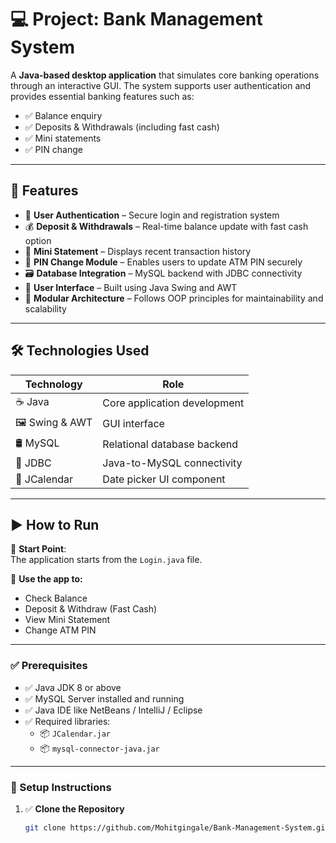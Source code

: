 # 💻 Project: Bank Management System

A **Java-based desktop application** that simulates core banking operations through an interactive GUI. The system supports user authentication and provides essential banking features such as:

- ✅ Balance enquiry  
- ✅ Deposits & Withdrawals (including fast cash)  
- ✅ Mini statements  
- ✅ PIN change  

---

## 🚀 Features

- 🔐 **User Authentication** – Secure login and registration system  
- 💰 **Deposit & Withdrawals** – Real-time balance update with fast cash option  
- 🧾 **Mini Statement** – Displays recent transaction history  
- 🔁 **PIN Change Module** – Enables users to update ATM PIN securely  
- 🗃️ **Database Integration** – MySQL backend with JDBC connectivity  
- 🎨 **User Interface** – Built using Java Swing and AWT  
- 🧱 **Modular Architecture** – Follows OOP principles for maintainability and scalability  

---

## 🛠️ Technologies Used

| Technology     | Role                                 |
|----------------|--------------------------------------|
| ☕ Java         | Core application development         |
| 🖼️ Swing & AWT | GUI interface                        |
| 🛢️ MySQL       | Relational database backend          |
| 🔗 JDBC         | Java-to-MySQL connectivity           |
| 📅 JCalendar    | Date picker UI component             |

---

## ▶️ How to Run

🔰 **Start Point**:  
The application starts from the `Login.java` file.  

📲 **Use the app to:**
- Check Balance
- Deposit & Withdraw (Fast Cash)
- View Mini Statement
- Change ATM PIN

---

### ✅ Prerequisites

- ✅ Java JDK 8 or above  
- ✅ MySQL Server installed and running  
- ✅ Java IDE like NetBeans / IntelliJ / Eclipse  
- ✅ Required libraries:
  - 📦 `JCalendar.jar`
  - 📦 `mysql-connector-java.jar`

---

### 📁 Setup Instructions

1. ✅ **Clone the Repository**
   ```bash
   git clone https://github.com/Mohitgingale/Bank-Management-System.git


